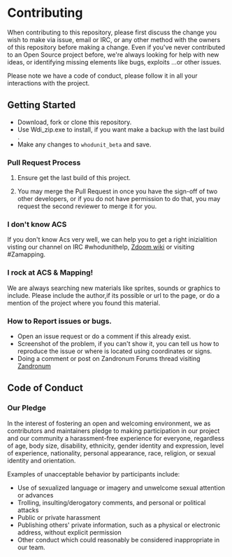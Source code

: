# Contributing

When contributing to this repository, please first discuss the change you wish to make via issue,
email or IRC, or any other method with the owners of this repository before making a change.
Even if you've never contributed to an Open Source project before, we're always looking for help with 
new ideas, or identifying missing elements like bugs, exploits ...or other issues.

Please note we have a code of conduct, please follow it in all your interactions with the project.


## Getting Started

* Download, fork or clone this repository.
* Use Wdi_zip.exe to install, if you want make a backup with the last build .
* Make any changes to `whodunit_beta` and save.

### Pull Request Process

1. Ensure get the last build of this project.

2. You may merge the Pull Request in once you have the sign-off of two other developers, or if you 
   do not have permission to do that, you may request the second reviewer to merge it for you.

### I don't know ACS

If you don't know Acs very well, we can help you to get a right inizialition visting our channel on
IRC #whodunithelp, [Zdoom wiki](https://zdoom.org/wiki/wiki/Tutorials) or visiting #Zamapping.

### I rock at ACS & Mapping!

We are always searching new materials like sprites, sounds or graphics to include. 
Please include the author,if its possible or url to the page, or do a mention of the project where you found this material.

### How to Report issues or bugs.

* Open an issue request or do a comment if this already exist.
* Screenshot of the problem, if you can't show it, you can tell us how to reproduce the issue or where is located  using coordinates or signs.
* Doing a comment or post on Zandronum Forums thread visiting [Zandronum](https://zandronum.com/forum/viewtopic.php?f=58&t=123&hilit=whodunit+finally)

## Code of Conduct

### Our Pledge

In the interest of fostering an open and welcoming environment, we as
contributors and maintainers pledge to making participation in our project and
our community a harassment-free experience for everyone, regardless of age, body
size, disability, ethnicity, gender identity and expression, level of experience,
nationality, personal appearance, race, religion, or sexual identity and
orientation.


Examples of unacceptable behavior by participants include:

*  Use of sexualized language or imagery and unwelcome sexual attention or
advances
* Trolling, insulting/derogatory comments, and personal or political attacks
* Public or private harassment
* Publishing others' private information, such as a physical or electronic
  address, without explicit permission
* Other conduct which could reasonably be considered inappropriate in our team.
